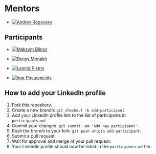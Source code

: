 # Mentors

- [![Andrey Rogovsky](https://media.licdn.com/dms/image/D4D03AQE8MhDJGxWZig/profile-displayphoto-shrink_800_800/0/1685594094317?e=1692835200&v=beta&t=n41qFarbm2zjgzLJDGy0XpPU-nB4aWTESBJ03N7ioL8)](https://www.linkedin.com/in/esupport/)

## Participants

- [![Maksym Blinov](https://media.licdn.com/dms/image/D4E35AQETNv7zHvje8A/profile-framedphoto-shrink_800_800/0/1685177964028?e=1689130800&v=beta&t=Eixdu4SShkNVIeK8Y2Z9x3kjjhiSOzNvXiIoBgxi_R4)](https://www.linkedin.com/in/blinovmaxim/)

- [![Denys Monakh](https://media.licdn.com/dms/image/D4E03AQGyETHNDp7iJA/profile-displayphoto-shrink_800_800/0/1664449227723?e=1692835200&v=beta&t=hbblTC2lRxD9-_qko7UuSLaeF4YPGXPNpvoTdw_Bpoc)](https://www.linkedin.com/in/mondydude/)

- [![Leonid Pistryi](https://media.licdn.com/media/AAYQAQSOAAgAAQAAAAAAAB-zrMZEDXI2T62PSuT6kpB6qg.png)](https://www.linkedin.com/in/leonid-pistryi-141273199/)

- [![Igor Postavnichiy](https://media.licdn.com/dms/image/D4D03AQH1jYjkB-xbzg/profile-displayphoto-shrink_200_200/0/1678723970229?e=1692835200&v=beta&t=KE0cxzTuKbttdUJ0-uDjJbIKm4q_3IgRJj_HO9Ke2P4)](https://www.linkedin.com/in/igor-postavnichiy/)

## How to add your LinkedIn profile

1. Fork this repository.
2. Create a new branch: `git checkout -b add-participant`.
3. Add your LinkedIn profile link to the list of participants in `participants.md`.
4. Commit your changes: `git commit -am 'Add new participant'`.
5. Push the branch to your fork: `git push origin add-participant`.
6. Submit a pull request.
7. Wait for approval and merge of your pull request.
8. Your LinkedIn profile should now be listed in the `participants.md` file.
